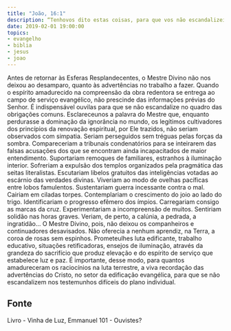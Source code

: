 ```yaml
---
title: "João, 16:1"
description: “Tenho­vos dito estas coisas, para que vos não escandalizeis.” Jesus (João, 16:1.)
date: 2019-02-01 19:00:00
topics: 
- evangelho
- biblia
- jesus
- joao
---
```



Antes de retornar às Esferas Resplandecentes, o Mestre Divino não nos
deixou ao desamparo, quanto às advertências no trabalho a fazer.
Quando o espírito amadurecido na compreensão da obra redentora se
entrega ao campo de serviço evangélico, não prescinde das informações prévias do
Senhor.
É indispensável ouvi­las para que se não escandalize no quadro das
obrigações comuns.
Esclareceu­nos a palavra do Mestre que, enquanto perdurasse a dominação
da ignorância no mundo, os legítimos cultivadores dos princípios da renovação
espiritual, por Ele trazidos, não seriam observados com simpatia. Seriam
perseguidos sem tréguas pelas forças da sombra. Compareceriam a tribunais
condenatórios para se inteirarem das falsas acusações dos que se encontram ainda
incapacitados de maior entendimento. Suportariam remoques de familiares,
estranhos à iluminação interior. Sofreriam a expulsão dos templos organizados pela
pragmática das seitas literalistas. Escutariam libelos gratuitos das inteligências
votadas ao escárnio das verdades divinas. Viveriam ao modo de ovelhas pacíficas
entre lobos famulentos. Sustentariam guerra incessante contra o mal.
Cairiam em ciladas torpes. Contemplariam o crescimento do joio ao lado do
trigo. Identificariam o progresso efêmero dos ímpios.
Carregariam consigo as marcas da cruz. Experimentariam a incompreensão
de muitos. Sentiriam solidão nas horas graves. Veriam, de perto, a calúnia, a
pedrada, a ingratidão...
O Mestre Divino, pois, não deixou os companheiros e continuadores
desavisados.
Não oferecia a nenhum aprendiz, na Terra, a coroa de rosas sem espinhos.
Prometeu­lhes luta edificante, trabalho educativo, situações retificadoras, ensejos de
iluminação, através da grandeza do sacrifício que produz elevação e do espírito de
serviço que estabelece luz e paz.
É importante, desse modo, para quantos amadureceram os raciocínios na
luta terrestre, a viva recordação das advertências do Cristo, no setor da edificação
evangélica, para que se não escandalizem nos testemunhos difíceis do plano
individual.




## Fonte
Livro - Vinha de Luz, Emmanuel
101 - Ouvistes?
